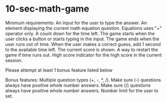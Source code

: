 # 10-sec-math-game

Minimum requirements:
An input for the user to type the answer.
An element displaying the current math equation question.
Equations uses "+" operator only.
A count down for the time left.
The game starts when the user clicks a button or starts typing in the input.
The game ends when the user runs out of time.
When the user makes a correct guess, add 1 second to the available time left.
The current score is shown.
A way to restart the game if time runs out.
High score indicator for the high score in the current session.

Please attempt at least 1 bonus feature listed below

Bonus features:
Multiple question types (+, -, *, /).
Make sure (-) questions always have positive whole number answers.
Make sure (/) questions always have positive whole number answers.
Number limit for the user to set.
